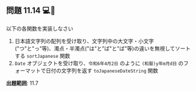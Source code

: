 ## 問題 11.14 💻🧪

以下の各関数を実装しなさい

1. 日本語文字列の配列を受け取り、文字列中の大文字・小文字("つ"と"っ"等)、濁点・半濁点("は"と"ば"と"ば"等)の違いを無視してソートする `sortJapanese` 関数
2. `Date` オブジェクトを受け取り、`令和6年4月2日` のように `(和暦)y年m月d日` のフォーマットで日付の文字列を返す `toJapaneseDateString` 関数

**出題範囲**: 11.7
